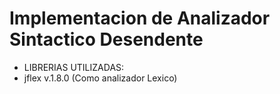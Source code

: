 # Implementacion de Analizador Sintactico Desendente
- LIBRERIAS UTILIZADAS:
-   jflex v.1.8.0 (Como analizador Lexico)

